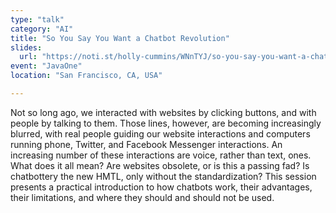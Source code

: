 ```yaml
---
type: "talk"
category: "AI"
title: "So You Say You Want a Chatbot Revolution"
slides:
  url: "https://noti.st/holly-cummins/WNnTYJ/so-you-say-you-want-a-chatbot-revolution"
event: "JavaOne"
location: "San Francisco, CA, USA"

---
```

Not so long ago, we interacted with websites by clicking buttons, and with people by talking to them. Those lines, however, are becoming increasingly blurred, with real people guiding our website interactions and computers running phone, Twitter, and Facebook Messenger interactions. An increasing number of these interactions are voice, rather than text, ones. What does it all mean? Are websites obsolete, or is this a passing fad? Is chatbottery the new HMTL, only without the standardization? This session presents a practical introduction to how chatbots work, their advantages, their limitations, and where they should and should not be used.